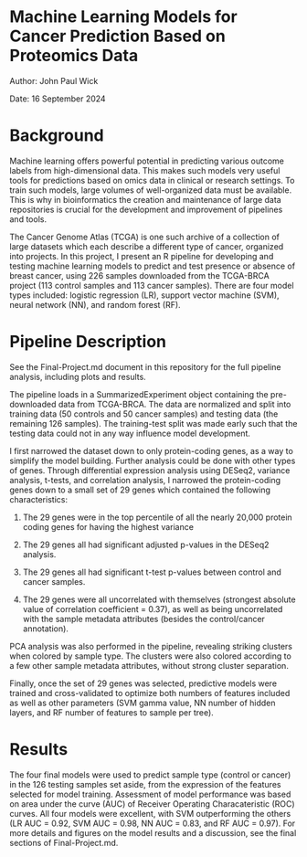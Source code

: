 # Machine Learning Models for Cancer Prediction Based on Proteomics Data
Author: John Paul Wick

Date: 16 September 2024

# Background

Machine learning offers powerful potential in predicting various outcome labels from high-dimensional data. This makes such models very useful tools for predictions based on omics data in clinical or research settings. 
To train such models, large volumes of well-organized data must be available. This is why in bioinformatics the creation and maintenance of large data repositories is crucial for the development and improvement of pipelines and tools. 

The Cancer Genome Atlas (TCGA) is one such archive of a collection of large datasets which each describe a different type of cancer, organized into projects. 
In this project, I present an R pipeline for developing and testing machine learning models to predict and test presence or absence of breast cancer, using 226 samples downloaded from the TCGA-BRCA project (113 control samples and 113 cancer samples). 
There are four model types included: logistic regression (LR), support vector machine (SVM), neural network (NN), and random forest (RF).

# Pipeline Description

See the Final-Project.md document in this repository for the full pipeline analysis, including plots and results.

The pipeline loads in a SummarizedExperiment object containing the pre-downloaded data from TCGA-BRCA. The data are normalized and split into training data (50 controls and 50 cancer samples) and testing data (the remaining 126 samples).
The training-test split was made early such that the testing data could not in any way influence model development. 

I first narrowed the dataset down to only protein-coding genes, as a way to simplify the model building. Further analysis could be done with other types of genes. 
Through differential expression analysis using DESeq2, variance analysis, t-tests, and correlation analysis, I narrowed the protein-coding genes down to a small set of 29 genes which contained the following characteristics:

1. The 29 genes were in the top percentile of all the nearly 20,000 protein coding genes for having the highest variance

2. The 29 genes all had significant adjusted p-values in the DESeq2 analysis.

3. The 29 genes all had significant t-test p-values between control and cancer samples.

4. The 29 genes were all uncorrelated with themselves (strongest absolute value of correlation coefficient = 0.37), as well as being uncorrelated with the sample metadata attributes (besides the control/cancer annotation).

PCA analysis was also performed in the pipeline, revealing striking clusters when colored by sample type. The clusters were also colored according to a few other sample metadata attributes, without strong cluster separation. 

Finally, once the set of 29 genes was selected, predictive models were trained and cross-validated to optimize both numbers of features included as well as other parameters (SVM gamma value, NN number of hidden layers, and RF number of features to sample per tree). 

# Results

The four final models were used to predict sample type (control or cancer) in the 126 testing samples set aside, from the expression of the features selected for model training. 
Assessment of model performance was based on area under the curve (AUC) of Receiver Operating Characateristic (ROC) curves. All four models were excellent, with SVM outperforming the others (LR AUC = 0.92, SVM AUC = 0.98, NN AUC = 0.83, and RF AUC = 0.97). 
For more details and figures on the model results and a discussion, see the final sections of Final-Project.md. 
